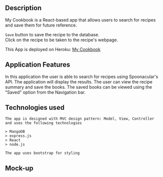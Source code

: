 ## Description

My Cookbook is a React-based app that allows users to search for recipes and save them for future reference. 

`Save` button to save the recipe to the database.<br>
Click on the recipe to be taken to the recipe's webpage.

This App is deployed on Heroku: [My Cookbook](https://immense-chamber-63705.herokuapp.com/) 
<!-- Remember to change this -->

## Application Features

In this application the user is able to search for recipes using Spoonacular's API. The application will display the results. The user can view the recipe summary and save the books. The saved books can be viewed using the "Saved" option from the Navigation bar.
## Technologies used

```
The app is designed with MVC design pattern: Model, View, Controller and uses the following technologies

> MangoDB
> express.js
> React
> node.js

The app uses bootstrap for styling
```
## Mock-up



